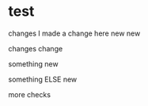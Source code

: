 # test


changes I made a change here new new

changes
change


something new

something ELSE new

more checks

